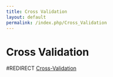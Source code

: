 ```yaml
---
title: Cross Validation
layout: default
permalink: /index.php/Cross_Validation
---
```


# Cross Validation

#REDIRECT [Cross-Validation](Cross-Validation)